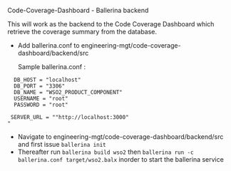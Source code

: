 Code-Coverage-Dashboard - Ballerina backend

This will work as the backend to the Code Coverage Dashboard which retrieve the coverage summary from the database.

- Add ballerina.conf to engineering-mgt/code-coverage-dashboard/backend/src

  Sample ballerina.conf :

```
  DB_HOST = "localhost"
  DB_PORT = "3306"
  DB_NAME = "WSO2_PRODUCT_COMPONENT"
  USERNAME = "root"
  PASSWORD = "root"

 SERVER_URL = ""http://localhost:3000"
"
```

- Navigate to engineering-mgt/code-coverage-dashboard/backend/src and first issue `ballerina init`
- Thereafter run `ballerina build wso2` then `ballerina run -c ballerina.conf target/wso2.balx` inorder to start the ballerina service
